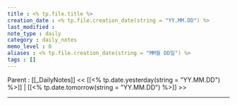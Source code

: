 ```yaml
---
title : <% tp.file.title %>
creation_date : <% tp.file.creation_date(string = "YY.MM.DD") %>
last_modified :
note_type : daily
category : daily_notes
memo_level : 0
aliases : <% tp.file.creation_date(string = "MM월 DD일") %>
tags : []
---
```

Parent : [[_DailyNotes]]
<< [[<% tp.date.yesterday(string = "YY.MM.DD") %>]] | [[<% tp.date.tomorrow(string = "YY.MM.DD") %>]] >>

---
